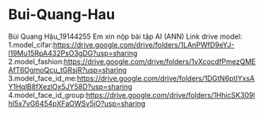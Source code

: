 # Bui-Quang-Hau
Bùi Quang Hậu_19144255
Em xin nộp bài tập AI (ANN)
Link drive model:
1.model_cifar:https://drive.google.com/drive/folders/1LAnPWfD9eYJ-l19Mu15RpA432PsO3gDG?usp=sharing
2.model_fashion:https://drive.google.com/drive/folders/1vXcocdfPmezQMEAfT6OgmoQcu_tGRsjR?usp=sharing
3.model_face_id_me:https://drive.google.com/drive/folders/1DGtN6ptIYxsAY1HqlB8fXezlOx5JY58D?usp=sharing
4.model_face_id_group:https://drive.google.com/drive/folders/1HhicSK309lhI5x7vG6454pXFaOWSv5jO?usp=sharing
